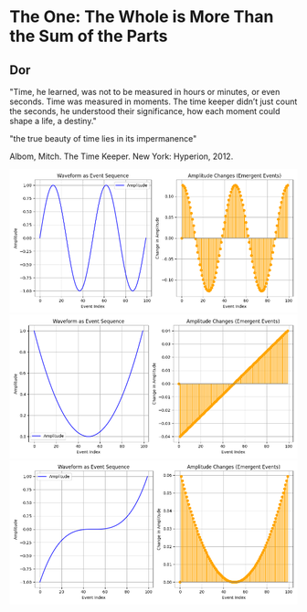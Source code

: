 # The One: The Whole is More Than the Sum of the Parts

## Dor

"Time, he learned, was not to be measured in hours or minutes, or even seconds. Time was measured in moments. The time keeper didn’t just count the seconds, he understood their significance, how each moment could shape a life, a destiny."

"the true beauty of time lies in its impermanence"

Albom, Mitch. The Time Keeper. New York: Hyperion, 2012.

![The One Image](TheOne1.png)
![The One Image](TheOne2.png)
![The One Image](TheOne3.png)
